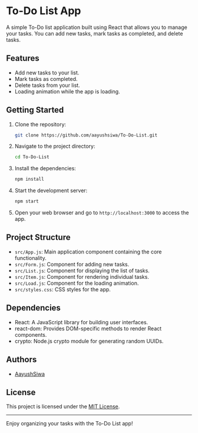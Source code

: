 # To-Do List App

A simple To-Do list application built using React that allows you to manage your tasks. You can add new tasks, mark tasks as completed, and delete tasks.

## Features

-   Add new tasks to your list.
-   Mark tasks as completed.
-   Delete tasks from your list.
-   Loading animation while the app is loading.

## Getting Started

1. Clone the repository:

    ```bash
    git clone https://github.com/aayushsiwa/To-Do-List.git
    ```

2. Navigate to the project directory:

    ```bash
    cd To-Do-List
    ```

3. Install the dependencies:

    ```bash
    npm install
    ```

4. Start the development server:

    ```bash
    npm start
    ```

5. Open your web browser and go to `http://localhost:3000` to access the app.

## Project Structure

-   `src/App.js`: Main application component containing the core functionality.
-   `src/Form.js`: Component for adding new tasks.
-   `src/List.js`: Component for displaying the list of tasks.
-   `src/Item.js`: Component for rendering individual tasks.
-   `src/Load.js`: Component for the loading animation.
-   `src/styles.css`: CSS styles for the app.

## Dependencies

-   React: A JavaScript library for building user interfaces.
-   react-dom: Provides DOM-specific methods to render React components.
-   crypto: Node.js crypto module for generating random UUIDs.

## Authors

- [AayushSiwa](https://www.github.com/aayushsiwa)

## License

This project is licensed under the [MIT License](LICENSE).

---

Enjoy organizing your tasks with the To-Do List app!